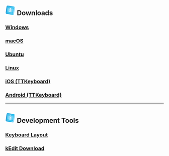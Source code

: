 ## ![](./favicon/favicon-32x32.png) Downloads

<!-- Platform Downloads (2x3 grid) -->
<div class="card-grid download-cards">
  <a class="card" href="{% link downloads/windows.markdown %}">
    <i class="card-icon fab fa-windows"></i>
    <h3 class="card-title">Windows</h3>
  </a>
  
  <a class="card" href="{% link downloads/macos.markdown %}">
    <i class="card-icon fab fa-apple"></i>
    <h3 class="card-title">macOS</h3>
  </a>
  
  <a class="card" href="{% link downloads/ubuntu.markdown %}">
    <i class="card-icon fab fa-ubuntu"></i>
    <h3 class="card-title">Ubuntu</h3>
  </a>
  
  <a class="card" href="{% link downloads/linux.markdown %}">
    <i class="card-icon fab fa-linux"></i>
    <h3 class="card-title">Linux</h3>
  </a>
  
  <a class="card" href="">
    <i class="card-icon fab fa-app-store-ios"></i>
    <h3 class="card-title">iOS (TTKeyboard)</h3>
  </a>
  
  <a class="card" href="">
    <i class="card-icon fab fa-android"></i>
    <h3 class="card-title">Android (TTKeyboard)</h3>
  </a>
</div>

---

## ![](./favicon/favicon-32x32.png) Development Tools

<div class="card-grid tools-cards">
  <a href="{% link keyboards.markdown %}" class="card">
    <i class="card-icon fas fa-keyboard"></i>
    <h3 class="card-title">Keyboard Layout</h3>
  </a>
  
  <a href="https://github.com/thantthet/keymagic/releases/tag/windows-editor-2.1.0.0" class="card">
    <i class="card-icon fas fa-edit"></i>
    <h3 class="card-title">kEdit Download</h3>
  </a>
</div>